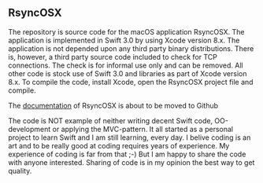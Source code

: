 <h2>RsyncOSX</h2>

The repository is source code for the macOS application RsyncOSX. The application is implemented in Swift 3.0 by using Xcode version 8.x. The application is not depended upon any third party binary distributions. There is, however, a third party source code included to check for TCP connections. The check is for informal use only and can be removed. All other code is stock use of Swift 3.0 and libraries as part of Xcode version 8.x. To compile the code, install Xcode, open the RsyncOSX project file and compile.

The <a href="https://github.com/rsyncOSX/Documentation/blob/master/RsyncOSX.md" target="_blank"> documentation</a> of RsyncOSX is about to be moved to Github 

The code is NOT example of neither writing decent Swift code, OO-development or applying the MVC-pattern. It all started as a personal project to learn Swift and I am still learning, every day. I belive coding is an art and to be really good at coding requires years of experience. My experience of coding is far from that ;-) But I am happy to share the code with anyone interested. Sharing of code is in my opinion the best way to get quality.
